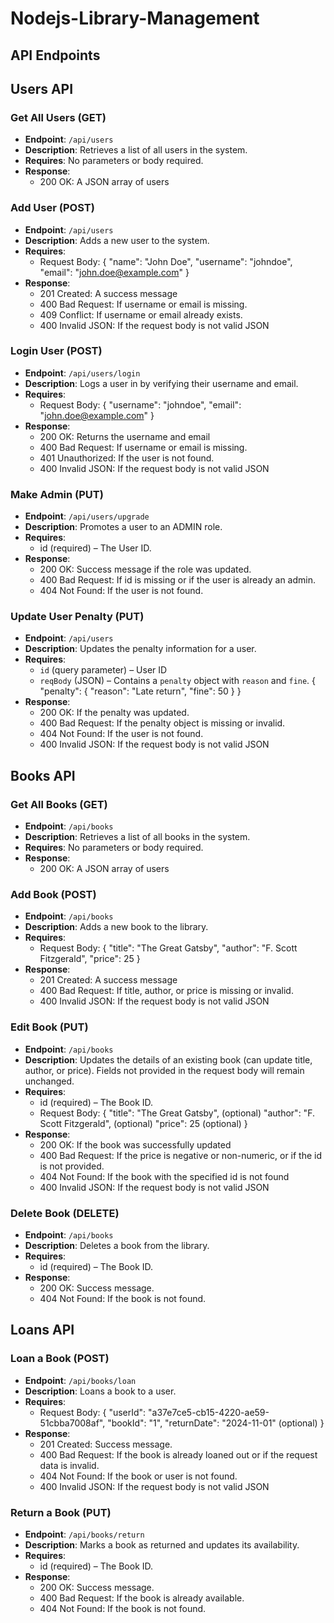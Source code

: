 # Nodejs-Library-Management


## API Endpoints

## Users API

### Get All Users (GET)
- **Endpoint**: `/api/users`
- **Description**: Retrieves a list of all users in the system.
- **Requires**: No parameters or body required.
- **Response**: 
    - 200 OK: A JSON array of users


### Add User (POST)
- **Endpoint**: `/api/users`
- **Description**: Adds a new user to the system.
- **Requires**: 
    - Request Body:
    {
        "name": "John Doe",
        "username": "johndoe",
        "email": "john.doe@example.com"
    }
- **Response**: 
    - 201 Created: A success message
    - 400 Bad Request: If username or email is missing.
    - 409 Conflict: If username or email already exists.
    - 400 Invalid JSON: If the request body is not valid JSON


### Login User (POST)
- **Endpoint**: `/api/users/login`
- **Description**: Logs a user in by verifying their username and email.
- **Requires**: 
    - Request Body:
    {
        "username": "johndoe",
        "email": "john.doe@example.com"
    }
- **Response**: 
    - 200 OK: Returns the username and email
    - 400 Bad Request: If username or email is missing.
    - 401 Unauthorized: If the user is not found.
    - 400 Invalid JSON: If the request body is not valid JSON


### Make Admin (PUT)
- **Endpoint**: `/api/users/upgrade`
- **Description**: Promotes a user to an ADMIN role.
- **Requires**: 
    - id (required) – The User ID.
- **Response**: 
    - 200 OK: Success message if the role was updated.
    - 400 Bad Request: If id is missing or if the user is already an admin.
    - 404 Not Found: If the user is not found.


### Update User Penalty (PUT)
- **Endpoint**: `/api/users`
- **Description**: Updates the penalty information for a user.
- **Requires**:
  - `id` (query parameter) – User ID
  - `reqBody` (JSON) – Contains a `penalty` object with `reason` and `fine`.
    {
        "penalty": {
            "reason": "Late return",
            "fine": 50
        }
    }
- **Response**: 
    - 200 OK: If the penalty was updated.
    - 400 Bad Request: If the penalty object is missing or invalid.
    - 404 Not Found: If the user is not found.
    - 400 Invalid JSON: If the request body is not valid JSON


## Books API

### Get All Books (GET)
- **Endpoint**: `/api/books`
- **Description**: Retrieves a list of all books in the system.
- **Requires**: No parameters or body required.
- **Response**: 
    - 200 OK: A JSON array of users


### Add Book (POST)
- **Endpoint**: `/api/books`
- **Description**: Adds a new book to the library.
- **Requires**: 
    - Request Body:
    {
        "title": "The Great Gatsby",
        "author": "F. Scott Fitzgerald",
        "price": 25
    }
- **Response**: 
    - 201 Created: A success message
    - 400 Bad Request: If title, author, or price is missing or invalid.
    - 400 Invalid JSON: If the request body is not valid JSON


### Edit Book (PUT)
- **Endpoint**: `/api/books`
- **Description**: Updates the details of an existing book (can update title, author, or price). Fields not provided in the request body will remain unchanged.
- **Requires**: 
    - id (required) – The Book ID.
    - Request Body:
    {
        "title": "The Great Gatsby", (optional)
        "author": "F. Scott Fitzgerald", (optional)
        "price": 25 (optional)
    }
- **Response**: 
    - 200 OK: If the book was successfully updated
    - 400 Bad Request: If the price is negative or non-numeric, or if the id is not provided.
    - 404 Not Found: If the book with the specified id is not found
    - 400 Invalid JSON: If the request body is not valid JSON


### Delete Book (DELETE)
- **Endpoint**: `/api/books`
- **Description**:  Deletes a book from the library.
- **Requires**: 
    - id (required) – The Book ID.
- **Response**: 
    - 200 OK: Success message.
    - 404 Not Found: If the book is not found.


## Loans API

### Loan a Book (POST)
- **Endpoint**: `/api/books/loan`
- **Description**: Loans a book to a user.
- **Requires**: 
    - Request Body:
    {
        "userId": "a37e7ce5-cb15-4220-ae59-51cbba7008af",
        "bookId": "1",
        "returnDate": "2024-11-01" (optional)
    }
- **Response**: 
    - 201 Created: Success message.
    - 400 Bad Request: If the book is already loaned out or if the request data is invalid.
    - 404 Not Found: If the book or user is not found.
    - 400 Invalid JSON: If the request body is not valid JSON


### Return a Book (PUT)
- **Endpoint**: `/api/books/return`
- **Description**: Marks a book as returned and updates its availability.
- **Requires**:
    - id (required) – The Book ID.
- **Response**: 
    - 200 OK: Success message.
    - 400 Bad Request: If the book is already available.
    - 404 Not Found: If the book is not found.
